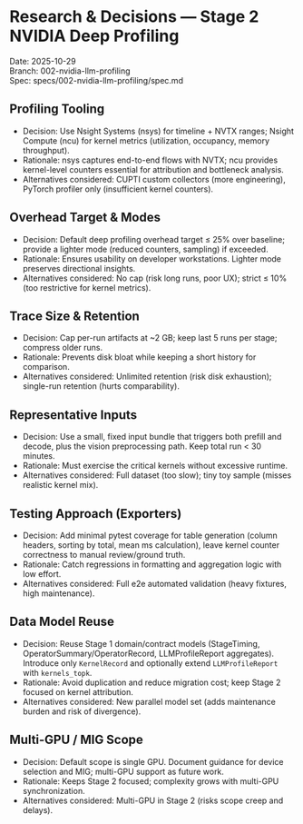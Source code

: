 # Research & Decisions — Stage 2 NVIDIA Deep Profiling

Date: 2025-10-29  
Branch: 002-nvidia-llm-profiling  
Spec: specs/002-nvidia-llm-profiling/spec.md

## Profiling Tooling

- Decision: Use Nsight Systems (nsys) for timeline + NVTX ranges; Nsight Compute (ncu) for kernel metrics (utilization, occupancy, memory throughput).
- Rationale: nsys captures end-to-end flows with NVTX; ncu provides kernel-level counters essential for attribution and bottleneck analysis.
- Alternatives considered: CUPTI custom collectors (more engineering), PyTorch profiler only (insufficient kernel counters).

## Overhead Target & Modes

- Decision: Default deep profiling overhead target ≤ 25% over baseline; provide a lighter mode (reduced counters, sampling) if exceeded.
- Rationale: Ensures usability on developer workstations. Lighter mode preserves directional insights.
- Alternatives considered: No cap (risk long runs, poor UX); strict ≤ 10% (too restrictive for kernel metrics).

## Trace Size & Retention

- Decision: Cap per-run artifacts at ~2 GB; keep last 5 runs per stage; compress older runs.
- Rationale: Prevents disk bloat while keeping a short history for comparison.
- Alternatives considered: Unlimited retention (risk disk exhaustion); single-run retention (hurts comparability).

## Representative Inputs

- Decision: Use a small, fixed input bundle that triggers both prefill and decode, plus the vision preprocessing path. Keep total run < 30 minutes.
- Rationale: Must exercise the critical kernels without excessive runtime.
- Alternatives considered: Full dataset (too slow); tiny toy sample (misses realistic kernel mix).

## Testing Approach (Exporters)

- Decision: Add minimal pytest coverage for table generation (column headers, sorting by total, mean ms calculation), leave kernel counter correctness to manual review/ground truth.
- Rationale: Catch regressions in formatting and aggregation logic with low effort.
- Alternatives considered: Full e2e automated validation (heavy fixtures, high maintenance).

## Data Model Reuse

- Decision: Reuse Stage 1 domain/contract models (StageTiming, OperatorSummary/OperatorRecord, LLMProfileReport aggregates). Introduce only `KernelRecord` and optionally extend `LLMProfileReport` with `kernels_topk`.
- Rationale: Avoid duplication and reduce migration cost; keep Stage 2 focused on kernel attribution.
- Alternatives considered: New parallel model set (adds maintenance burden and risk of divergence).

## Multi-GPU / MIG Scope

- Decision: Default scope is single GPU. Document guidance for device selection and MIG; multi-GPU support as future work.
- Rationale: Keeps Stage 2 focused; complexity grows with multi-GPU synchronization.
- Alternatives considered: Multi-GPU in Stage 2 (risks scope creep and delays).

